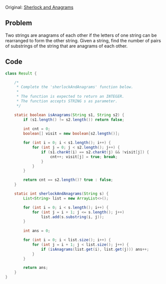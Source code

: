 Original: [Sherlock and Anagrams](https://www.hackerrank.com/challenges/sherlock-and-anagrams/problem)


## Problem
Two strings are anagrams of each other if the letters of one string can be rearranged to form the other string. Given a string, find the number of pairs of substrings of the string that are anagrams of each other.

## Code
```java
class Result {

    /*
     * Complete the 'sherlockAndAnagrams' function below.
     *
     * The function is expected to return an INTEGER.
     * The function accepts STRING s as parameter.
     */

    static boolean isAnagrams(String s1, String s2) {
        if (s1.length() != s2.length()) return false;
        
        int cnt = 0;
        boolean[] visit = new boolean[s2.length()];

        for (int i = 0; i < s1.length(); i++) {
            for (int j = 0; j < s2.length(); j++) {
                if (s1.charAt(i) == s2.charAt(j) && !visit[j]) {
                    cnt++; visit[j] = true; break;
                }
            }
        }

        return cnt == s2.length()? true : false;
    }

    static int sherlockAndAnagrams(String s) {
        List<String> list = new ArrayList<>();

        for (int i = 0; i < s.length(); i++) {
            for (int j = i + 1; j <= s.length(); j++) 
                list.add(s.substring(i, j));
        }
        
        int ans = 0;

        for (int i = 0; i < list.size(); i++) {
            for (int j = i + 1; j < list.size(); j++) {
                if (isAnagrams(list.get(i), list.get(j))) ans++;
            }
        }

        return ans;
    }
}
```
